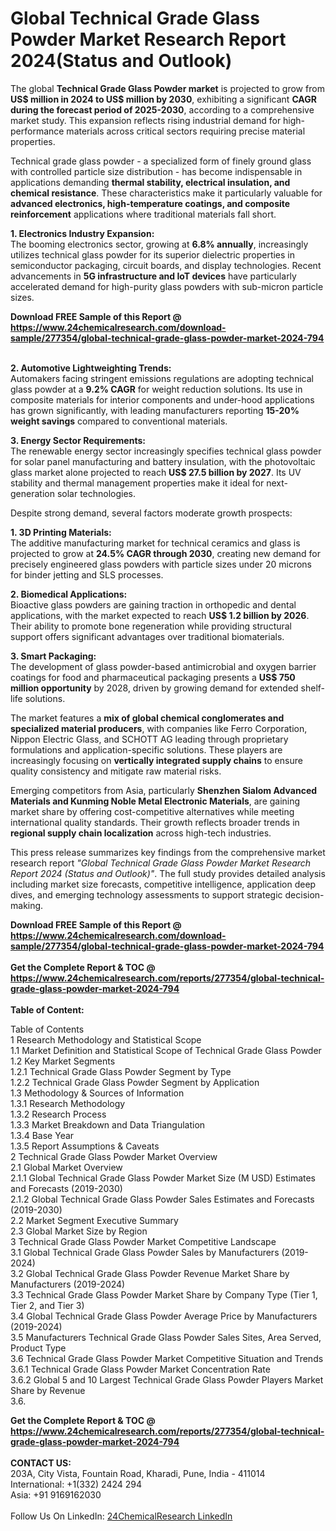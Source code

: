 <h1>Global Technical Grade Glass Powder Market Research Report 2024(Status and Outlook)</h1><p>The global <strong>Technical Grade Glass Powder market</strong> is projected to grow from <strong>US$ million in 2024 to US$ million by 2030</strong>, exhibiting a significant <strong>CAGR during the forecast period of 2025-2030</strong>, according to a comprehensive market study. This expansion reflects rising industrial demand for high-performance materials across critical sectors requiring precise material properties.</p><p>Technical grade glass powder - a specialized form of finely ground glass with controlled particle size distribution - has become indispensable in applications demanding <strong>thermal stability, electrical insulation, and chemical resistance</strong>. These characteristics make it particularly valuable for <strong>advanced electronics, high-temperature coatings, and composite reinforcement</strong> applications where traditional materials fall short.</p><p><strong>1. Electronics Industry Expansion:</strong><br>
The booming electronics sector, growing at <strong>6.8% annually</strong>, increasingly utilizes technical glass powder for its superior dielectric properties in semiconductor packaging, circuit boards, and display technologies. Recent advancements in <strong>5G infrastructure and IoT devices</strong> have particularly accelerated demand for high-purity glass powders with sub-micron particle sizes.</p><div><b>Download FREE Sample of this Report @ 
            <a href="https://www.24chemicalresearch.com/download-sample/277354/global-technical-grade-glass-powder-market-2024-794">
            https://www.24chemicalresearch.com/download-sample/277354/global-technical-grade-glass-powder-market-2024-794</a></b></div><br><p><strong>2. Automotive Lightweighting Trends:</strong><br>
Automakers facing stringent emissions regulations are adopting technical glass powder at a <strong>9.2% CAGR</strong> for weight reduction solutions. Its use in composite materials for interior components and under-hood applications has grown significantly, with leading manufacturers reporting <strong>15-20% weight savings</strong> compared to conventional materials.</p><p><strong>3. Energy Sector Requirements:</strong><br>
The renewable energy sector increasingly specifies technical glass powder for solar panel manufacturing and battery insulation, with the photovoltaic glass market alone projected to reach <strong>US$ 27.5 billion by 2027</strong>. Its UV stability and thermal management properties make it ideal for next-generation solar technologies.</p><p>Despite strong demand, several factors moderate growth prospects:</p><p><strong>1. 3D Printing Materials:</strong><br>
The additive manufacturing market for technical ceramics and glass is projected to grow at <strong>24.5% CAGR through 2030</strong>, creating new demand for precisely engineered glass powders with particle sizes under 20 microns for binder jetting and SLS processes.</p><p><strong>2. Biomedical Applications:</strong><br>
Bioactive glass powders are gaining traction in orthopedic and dental applications, with the market expected to reach <strong>US$ 1.2 billion by 2026</strong>. Their ability to promote bone regeneration while providing structural support offers significant advantages over traditional biomaterials.</p><p><strong>3. Smart Packaging:</strong><br>
The development of glass powder-based antimicrobial and oxygen barrier coatings for food and pharmaceutical packaging presents a <strong>US$ 750 million opportunity</strong> by 2028, driven by growing demand for extended shelf-life solutions.</p><p>The market features a <strong>mix of global chemical conglomerates and specialized material producers</strong>, with companies like Ferro Corporation, Nippon Electric Glass, and SCHOTT AG leading through proprietary formulations and application-specific solutions. These players are increasingly focusing on <strong>vertically integrated supply chains</strong> to ensure quality consistency and mitigate raw material risks.</p><p>Emerging competitors from Asia, particularly <strong>Shenzhen Sialom Advanced Materials and Kunming Noble Metal Electronic Materials</strong>, are gaining market share by offering cost-competitive alternatives while meeting international quality standards. Their growth reflects broader trends in <strong>regional supply chain localization</strong> across high-tech industries.</p><p>This press release summarizes key findings from the comprehensive market research report <em>"Global Technical Grade Glass Powder Market Research Report 2024 (Status and Outlook)"</em>. The full study provides detailed analysis including market size forecasts, competitive intelligence, application deep dives, and emerging technology assessments to support strategic decision-making.</p><div><b>Download FREE Sample of this Report @ 
            <a href="https://www.24chemicalresearch.com/download-sample/277354/global-technical-grade-glass-powder-market-2024-794">
            https://www.24chemicalresearch.com/download-sample/277354/global-technical-grade-glass-powder-market-2024-794</a></b></div><br><div><b>Get the Complete Report & TOC @ 
            <a href="https://www.24chemicalresearch.com/reports/277354/global-technical-grade-glass-powder-market-2024-794">
            https://www.24chemicalresearch.com/reports/277354/global-technical-grade-glass-powder-market-2024-794</a></b></div><br>
            <b>Table of Content:</b><p>Table of Contents<br />
1 Research Methodology and Statistical Scope<br />
1.1 Market Definition and Statistical Scope of Technical Grade Glass Powder<br />
1.2 Key Market Segments<br />
1.2.1 Technical Grade Glass Powder Segment by Type<br />
1.2.2 Technical Grade Glass Powder Segment by Application<br />
1.3 Methodology & Sources of Information<br />
1.3.1 Research Methodology<br />
1.3.2 Research Process<br />
1.3.3 Market Breakdown and Data Triangulation<br />
1.3.4 Base Year<br />
1.3.5 Report Assumptions & Caveats<br />
2 Technical Grade Glass Powder Market Overview<br />
2.1 Global Market Overview<br />
2.1.1 Global Technical Grade Glass Powder Market Size (M USD) Estimates and Forecasts (2019-2030)<br />
2.1.2 Global Technical Grade Glass Powder Sales Estimates and Forecasts (2019-2030)<br />
2.2 Market Segment Executive Summary<br />
2.3 Global Market Size by Region<br />
3 Technical Grade Glass Powder Market Competitive Landscape<br />
3.1 Global Technical Grade Glass Powder Sales by Manufacturers (2019-2024)<br />
3.2 Global Technical Grade Glass Powder Revenue Market Share by Manufacturers (2019-2024)<br />
3.3 Technical Grade Glass Powder Market Share by Company Type (Tier 1, Tier 2, and Tier 3)<br />
3.4 Global Technical Grade Glass Powder Average Price by Manufacturers (2019-2024)<br />
3.5 Manufacturers Technical Grade Glass Powder Sales Sites, Area Served, Product Type<br />
3.6 Technical Grade Glass Powder Market Competitive Situation and Trends<br />
3.6.1 Technical Grade Glass Powder Market Concentration Rate<br />
3.6.2 Global 5 and 10 Largest Technical Grade Glass Powder Players Market Share by Revenue<br />
3.6.</p><div><b>Get the Complete Report & TOC @ 
            <a href="https://www.24chemicalresearch.com/reports/277354/global-technical-grade-glass-powder-market-2024-794">
            https://www.24chemicalresearch.com/reports/277354/global-technical-grade-glass-powder-market-2024-794</a></b></div><br><b>CONTACT US:</b><br>
            203A, City Vista, Fountain Road, Kharadi, Pune, India - 411014<br>
            International: +1(332) 2424 294<br>
            Asia: +91 9169162030 <br><br>
            Follow Us On LinkedIn: <a href="https://www.linkedin.com/company/24chemicalresearch/">24ChemicalResearch LinkedIn</a>
